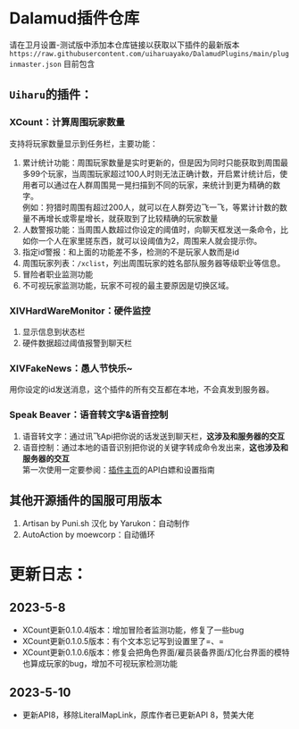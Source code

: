 # Dalamud插件仓库
请在卫月设置-测试版中添加本仓库链接以获取以下插件的最新版本``https://raw.githubusercontent.com/uiharuayako/DalamudPlugins/main/pluginmaster.json``
目前包含  
## ``Uiharu``的插件：  
### XCount：计算周围玩家数量
支持将玩家数量显示到任务栏，主要功能：  
1. 累计统计功能：周围玩家数量是实时更新的，但是因为同时只能获取到周围最多99个玩家，当周围玩家超过100人时则无法正确计数，开启累计统计后，使用者可以通过在人群周围晃一晃扫描到不同的玩家，来统计到更为精确的数字。  
例如：狩猎时周围有超过200人，就可以在人群旁边飞一飞，等累计计数的数量不再增长或零星增长，就获取到了比较精确的玩家数量
2. 人数警报功能：当周围人数超过你设定的阈值时，向聊天框发送一条命令，比如你一个人在家里搓东西，就可以设阈值为2，周围来人就会提示你。
3. 指定id警报：和上面的功能差不多，检测的不是玩家人数而是id
4. 周围玩家列表：``/xclist``，列出周围玩家的姓名部队服务器等级职业等信息。
5. 冒险者职业监测功能
6. 不可视玩家监测功能，玩家不可视的最主要原因是切换区域。

### XIVHardWareMonitor：硬件监控
1. 显示信息到状态栏
2. 硬件数据超过阈值报警到聊天栏

### XIVFakeNews：愚人节快乐~  
用你设定的id发送消息，这个插件的所有交互都在本地，不会真发到服务器。

### Speak Beaver：语音转文字&语音控制
1. 语音转文字：通过讯飞Api把你说的话发送到聊天栏，**这涉及和服务器的交互**  
2. 语音控制：通过本地的语音识别把你说的关键字转成命令发出来，**这也涉及和服务器的交互**  
第一次使用一定要参阅：[插件主页](https://github.com/uiharuayako/SpeakBeaverDalamud)的API白嫖和设置指南

## 其他开源插件的国服可用版本  
1. Artisan by Puni.sh 汉化 by Yarukon：自动制作
2. AutoAction by moewcorp：自动循环

# 更新日志：
## 2023-5-8
- XCount更新0.1.0.4版本：增加冒险者监测功能，修复了一些bug
- XCount更新0.1.0.5版本：有个文本忘记写到设置里了=、=
- XCount更新0.1.0.6版本：修复会把角色界面/雇员装备界面/幻化台界面的模特也算成玩家的bug，增加不可视玩家检测功能

## 2023-5-10
- 更新API8，移除LiteralMapLink，原库作者已更新API 8，赞美大佬